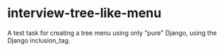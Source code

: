 # interview-tree-like-menu
A test task for creating a tree menu using only "pure" Django, using the Django inclusion_tag.
